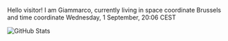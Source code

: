 Hello visitor! I am Giammarco, currently living in space coordinate Brussels and time coordinate Wednesday, 1 September, 20:06 CEST

![GitHub Stats](https://github-readme-stats.vercel.app/api?username=grcasanova)
